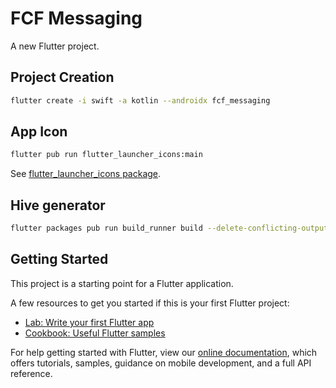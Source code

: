# FCF Messaging

A new Flutter project.

## Project Creation

```bash
flutter create -i swift -a kotlin --androidx fcf_messaging
```

## App Icon

```bash
flutter pub run flutter_launcher_icons:main
```

See [flutter_launcher_icons package](https://pub.dev/packages/flutter_launcher_icons).

## Hive generator

```bash
flutter packages pub run build_runner build --delete-conflicting-outputs
```

## Getting Started

This project is a starting point for a Flutter application.

A few resources to get you started if this is your first Flutter project:

- [Lab: Write your first Flutter app](https://flutter.dev/docs/get-started/codelab)
- [Cookbook: Useful Flutter samples](https://flutter.dev/docs/cookbook)

For help getting started with Flutter, view our
[online documentation](https://flutter.dev/docs), which offers tutorials,
samples, guidance on mobile development, and a full API reference.
